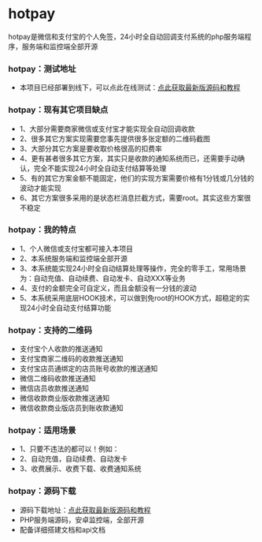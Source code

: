 # hotpay
hotpay是微信和支付宝的个人免签，24小时全自动回调支付系统的php服务端程序，服务端和监控端全部开源

### hotpay：测试地址
 - 本项目已经部署到线下，可以点此在线测试：[点此获取最新版源码和教程](https://hotpay.jmkeji.net/) 
 
### hotpay：现有其它项目缺点
 - 1、大部分需要商家微信或支付宝才能实现全自动回调收款
 - 2、很多其它方案实现需要您事先提供很多张定额的二维码截图
 - 3、大部分其它方案是要收取价格很高的扣费率
 - 4、更有甚者很多其它方案，其实只是收款的通知系统而已，还需要手动确认，完全不能实现24小时全自动支付结算等处理
 - 5、有的其它方案金额不能固定，他们的实现方案需要价格有1分钱或几分钱的波动才能实现
 - 6、其它方案很多采用的是状态栏消息拦截方式，需要root。其实这些方案很不稳定

### hotpay：我的特点
 - 1、个人微信或支付宝都可接入本项目
 - 2、本系统服务端和监控端全部开源
 - 3、本系统能实现24小时全自动结算处理等操作，完全的零手工，常用场景为：自动充值、自动续费、自动发卡、自动XXX等业务
 - 4、支付的金额完全可自定义，而且金额没有一分钱的波动
 - 5、本系统采用底层HOOK技术，可以做到免root的HOOK方式，超稳定的实现24小时全自动支付结算功能
  
### hotpay：支持的二维码
 - 支付宝个人收款的推送通知
 - 支付宝商家二维码的收款推送通知
 - 支付宝店员通绑定的店员账号收款的推送通知
 - 微信二维码收款推送通知
 - 微信店员收款推送通知
 - 微信收款商业版收款推送通知
 - 微信收款商业版店员到账收款通知

### hotpay：适用场景
 - 1、只要不违法的都可以！例如：
 - 2、自动充值，自动续费、自动发卡
 - 3、收费展示、收费下载、收费通知系统
 

### hotpay：源码下载
 - 源码下载地址：[点此获取最新版源码和教程](https://hotpay.jmkeji.net/) 
 - PHP服务端源码，安卓监控端，全部开源
 - 配备详细搭建文档和api文档
